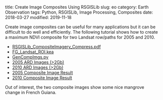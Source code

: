 title: Create Image Composites Using RSGISLib
slug: eo
category: Earth Observation
tags: Python, RSGISLib, Image Processing, Composites
date: 2018-03-27
modified: 2019-11-18

Create image composites can be useful for many applications but it can be difficult to do well and efficiently. The following tutorial shows how to create a maximum NDVI composite for two Landsat row/paths for 2005 and 2010.

* [RSGISLib_CompositeImagery_Compress.pdf](https://rsgislib.org/docs/datasets/CompositeTutorial/RSGISLib_CompositeImagery_Compress.pdf)
* [FG_Landsat_ROI.kea](https://rsgislib.org/docs/datasets/CompositeTutorial/FG_Landsat_ROI.kea)
* [GenCompImgs.py](https://rsgislib.org/docs/datasets/CompositeTutorial/GenCompImgs.py)
* [2005 ARD Images (>2Gb)](https://www.dropbox.com/s/fdbtbc8sl8alp34/Landsat_Scenes_2005.tar.gz?dl=0https://www.dropbox.com/s/fdbtbc8sl8alp34/Landsat_Scenes_2005.tar.gz?dl=1)
* [2010 ARD Images (>2Gb)](https://www.dropbox.com/s/f4kg9e7ng8fvnzj/Landsat_Scenes_2010.tar.gz?dl=1)
* [2005 Composite Image Result](https://www.dropbox.com/s/r4lca7nb7062xj2/Landsat2005CompImg.kea?dl=0https://www.dropbox.com/s/r4lca7nb7062xj2/Landsat2005CompImg.kea?dl=1)
* [2010 Composite Image Result](https://www.dropbox.com/s/50053m6su39nrsj/Landsat2010CompImg.kea?dl=1)

Out of interest, the two composite images show some nice mangrove change in French Guiana.
<!--stackedit_data:
eyJoaXN0b3J5IjpbLTE3MTIyNzU4ODUsMTA4NjQwNTkyXX0=
-->